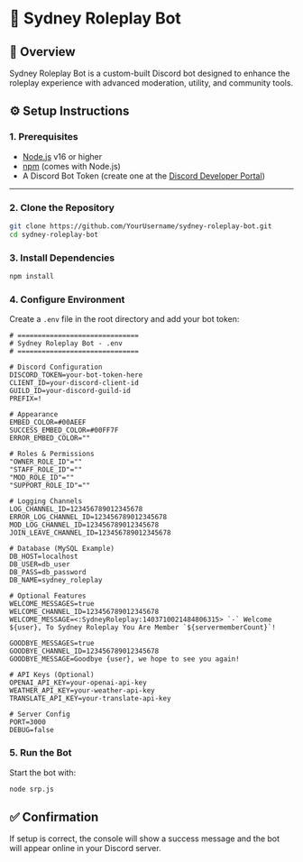 # 🌆 Sydney Roleplay Bot

## 📖 Overview
Sydney Roleplay Bot is a custom-built Discord bot designed to enhance the roleplay experience with advanced moderation, utility, and community tools.



## ⚙️ Setup Instructions

### 1. Prerequisites
- [Node.js](https://nodejs.org/) v16 or higher
- [npm](https://www.npmjs.com/) (comes with Node.js)
- A Discord Bot Token (create one at the [Discord Developer Portal](https://discord.com/developers/applications))

---

### 2. Clone the Repository
```bash
git clone https://github.com/YourUsername/sydney-roleplay-bot.git
cd sydney-roleplay-bot
````


### 3. Install Dependencies

```bash
npm install
```



### 4. Configure Environment

Create a `.env` file in the root directory and add your bot token:

```env
# ==============================
# Sydney Roleplay Bot - .env
# ==============================

# Discord Configuration
DISCORD_TOKEN=your-bot-token-here
CLIENT_ID=your-discord-client-id
GUILD_ID=your-discord-guild-id
PREFIX=!

# Appearance
EMBED_COLOR=#00AEEF
SUCCESS_EMBED_COLOR=#00FF7F
ERROR_EMBED_COLOR=""

# Roles & Permissions
"OWNER_ROLE_ID"=""
"STAFF_ROLE_ID"=""
"MOD_ROLE_ID"=""
"SUPPORT_ROLE_ID"=""

# Logging Channels
LOG_CHANNEL_ID=123456789012345678
ERROR_LOG_CHANNEL_ID=123456789012345678
MOD_LOG_CHANNEL_ID=123456789012345678
JOIN_LEAVE_CHANNEL_ID=123456789012345678

# Database (MySQL Example)
DB_HOST=localhost
DB_USER=db_user
DB_PASS=db_password
DB_NAME=sydney_roleplay

# Optional Features
WELCOME_MESSAGES=true
WELCOME_CHANNEL_ID=123456789012345678
WELCOME_MESSAGE=<:SydneyRoleplay:1403710021484806315> `-` Welcome ${user}, To Sydney Roleplay You Are Member `${servermemberCount}`!

GOODBYE_MESSAGES=true
GOODBYE_CHANNEL_ID=123456789012345678
GOODBYE_MESSAGE=Goodbye {user}, we hope to see you again!

# API Keys (Optional)
OPENAI_API_KEY=your-openai-api-key
WEATHER_API_KEY=your-weather-api-key
TRANSLATE_API_KEY=your-translate-api-key

# Server Config
PORT=3000
DEBUG=false

```


### 5. Run the Bot

Start the bot with:

```bash
node srp.js
```

## ✅ Confirmation

If setup is correct, the console will show a success message and the bot will appear online in your Discord server.


